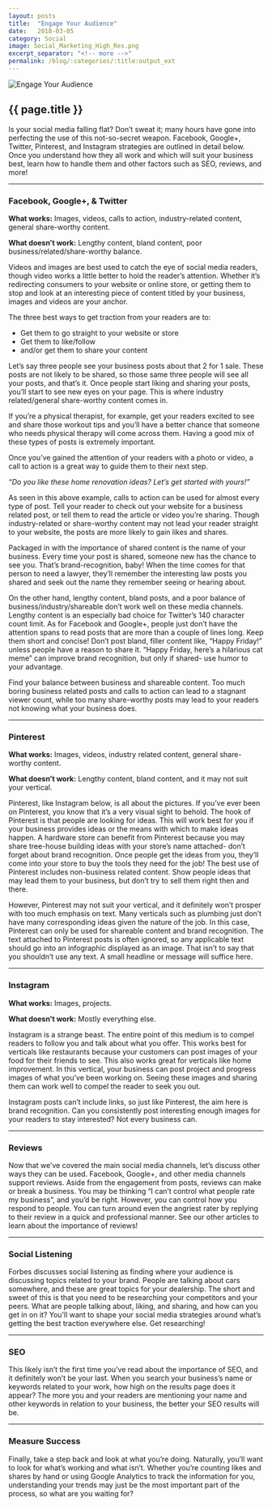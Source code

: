 ```yaml
---
layout: posts
title:  "Engage Your Audience"
date:   2018-03-05
category: Social
image: Social_Marketing_High_Res.png
excerpt_separator: "<!-- more -->"
permalink: /blog/:categories/:title:output_ext
---
```


<img src="{{site.url}}/assets/images/Blog/engage-social-mediaBlog.png" alt="Engage Your Audience" class="img-responstive img-thumbnail">

<h2>{{ page.title }}</h2>

<p>Is your social media falling flat? Don’t sweat it; many hours have gone into perfecting the use of this not-so-secret weapon. Facebook, Google+, Twitter, Pinterest, and Instagram strategies are outlined in detail below. Once you understand how they all work and which will suit your business best, learn how to handle them and other factors such as SEO, reviews, and more!</p>

<!-- more -->

<hr />

<h3>Facebook, Google+, &amp; Twitter</h3>

<p><strong>What works:</strong> Images, videos, calls to action, industry-related content, general share-worthy content.</p>

<p><strong>What doesn’t work:</strong> Lengthy content, bland content, poor business/related/share-worthy balance.</p>

<p>Videos and images are best used to catch the eye of social media readers, though video works a little better to hold the reader’s attention. Whether it’s redirecting consumers to your website or online store, or getting them to stop and look at an interesting piece of content titled by your business, images and videos are your anchor.</p>

<p>The three best ways to get traction from your readers are to:<p>

<ul class="basic-url">
  <li class="basic-li">Get them to go straight to your website or store</li>
  <li class="basic-li">Get them to like/follow</li>
  <li class="basic-li">and/or get them to share your content</li>
</ul>

<p>Let’s say three people see your business posts about that 2 for 1 sale. These posts are not likely to be shared, so those same three people will see all your posts, and that’s it. Once people start liking and sharing your posts, you’ll start to see new eyes on your page. This is where industry related/general share-worthy content comes in.</p>

<p>If you’re a physical therapist, for example, get your readers excited to see and share those workout tips and you’ll have a better chance that someone who needs physical therapy will come across them. Having a good mix of these types of posts is extremely important.</p>

<p>Once you’ve gained the attention of your readers with a photo or video, a call to action is a great way to guide them to their next step.</p>

<p><em>“Do you like these home renovation ideas? Let’s get started with yours!”</em></p>

<p>As seen in this above example, calls to action can be used for almost every type of post. Tell your reader to check out your website for a business related post, or tell them to read the article or video you’re sharing. Though industry-related or share-worthy content may not lead your reader straight to your website, the posts are more likely to gain likes and shares.</p>

<p>Packaged in with the importance of shared content is the name of your business. Every time your post is shared, someone new has the chance to see you. That’s brand-recognition, baby! When the time comes for that person to need a lawyer, they’ll remember the interesting law posts you shared and seek out the name they remember seeing or hearing about.</p>

<p>On the other hand, lengthy content, bland posts, and a poor balance of business/industry/shareable don’t work well on these media channels. Lengthy content is an especially bad choice for Twitter’s 140 character count limit. As for Facebook and Google+, people just don’t have the attention spans to read posts that are more than a couple of lines long. Keep them short and concise! Don’t post bland, filler content like, “Happy Friday!” unless people have a reason to share it. “Happy Friday, here’s a hilarious cat meme” can improve brand recognition, but only if shared- use humor to your advantage.</p>

<p>Find your balance between business and shareable content. Too much boring business related posts and calls to action can lead to a stagnant viewer count, while too many share-worthy posts may lead to your readers not knowing what your business does.</p>

<hr />

<h3>Pinterest</h3>

<p><strong>What works:</strong> Images, videos, industry related content, general share-worthy content.</p>
<p><strong>What doesn’t work:</strong> Lengthy content, bland content, and it may not suit your vertical.</p>

<p>Pinterest, like Instagram below, is all about the pictures. If you’ve ever been on Pinterest, you know that it’s a very visual sight to behold. The hook of Pinterest is that people are looking for ideas. This will work best for you if your business provides ideas or the means with which to make ideas happen. A hardware store can benefit from Pinterest because you may share tree-house building ideas with your store’s name attached- don’t forget about brand recognition. Once people get the ideas from you, they’ll come into your store to buy the tools they need for the job! The best use of Pinterest includes non-business related content. Show people ideas that may lead them to your business, but don’t try to sell them right then and there.</p>

<p>However, Pinterest may not suit your vertical, and it definitely won’t prosper with too much emphasis on text. Many verticals such as plumbing just don’t have many corresponding ideas given the nature of the job. In this case, Pinterest can only be used for shareable content and brand recognition. The text attached to Pinterest posts is often ignored, so any applicable text should go into an infographic displayed as an image. That isn’t to say that you shouldn’t use any text. A small headline or message will suffice here.</p>

<hr />

<h3>Instagram</h3>

<p><strong>What works:</strong> Images, projects.</p>
<p><strong>What doesn’t work:</strong> Mostly everything else.</p>

<p>Instagram is a strange beast. The entire point of this medium is to compel readers to follow you and talk about what you offer. This works best for verticals like restaurants because your customers can post images of your food for their friends to see. This also works great for verticals like home improvement. In this vertical, your business can post project and progress images of what you’ve been working on. Seeing these images and sharing them can work well to compel the reader to seek you out.</p>

<p>Instagram posts can’t include links, so just like Pinterest, the aim here is brand recognition. Can you consistently post interesting enough images for your readers to stay interested? Not every business can.</p>

<hr />

<h3>Reviews</h3>

<p>Now that we’ve covered the main social media channels, let’s discuss other ways they can be used. Facebook, Google+, and other media channels support reviews. Aside from the engagement from posts, reviews can make or break a business. You may be thinking “I can’t control what people rate my business”, and you’d be right. However, you can control how you respond to people. You can turn around even the angriest rater by replying to their review in a quick and professional manner. See our other articles to learn about the importance of reviews!</p>

<hr />

<h3>Social Listening</h3>

<p>Forbes discusses social listening as finding where your audience is discussing topics related to your brand. People are talking about cars somewhere, and these are great topics for your dealership. The short and sweet of this is that you need to be researching your competitors and your peers. What are people talking about, liking, and sharing, and how can you get in on it? You’ll want to shape your social media strategies around what’s getting the best traction everywhere else. Get researching!</p>

<hr />

<h3>SEO</h3>

<p>This likely isn’t the first time you’ve read about the importance of SEO, and it definitely won’t be your last. When you search your business’s name or keywords related to your work, how high on the results page does it appear? The more you and your readers are mentioning your name and other keywords in relation to your business, the better your SEO results will be.</p>

<hr />

<h3>Measure Success</h3>

<p>Finally, take a step back and look at what you’re doing. Naturally, you’ll want to look for what’s working and what isn’t. Whether you’re counting likes and shares by hand or using Google Analytics to track the information for you, understanding your trends may just be the most important part of the process, so what are you waiting for?</p>
